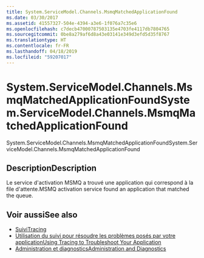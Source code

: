 ```yaml
---
title: System.ServiceModel.Channels.MsmqMatchedApplicationFound
ms.date: 03/30/2017
ms.assetid: 41557327-504e-4394-a3e6-1f076a7c35e6
ms.openlocfilehash: c7decb47000787503135e4703fe4117db7804765
ms.sourcegitcommit: 0be8a279af6d8a43e03141e349d3efd5d35f8767
ms.translationtype: HT
ms.contentlocale: fr-FR
ms.lasthandoff: 04/18/2019
ms.locfileid: "59207017"
---
```

# <a name="systemservicemodelchannelsmsmqmatchedapplicationfound"></a><span data-ttu-id="fbc97-102">System.ServiceModel.Channels.MsmqMatchedApplicationFound</span><span class="sxs-lookup"><span data-stu-id="fbc97-102">System.ServiceModel.Channels.MsmqMatchedApplicationFound</span></span>
<span data-ttu-id="fbc97-103">System.ServiceModel.Channels.MsmqMatchedApplicationFound</span><span class="sxs-lookup"><span data-stu-id="fbc97-103">System.ServiceModel.Channels.MsmqMatchedApplicationFound</span></span>  
  
## <a name="description"></a><span data-ttu-id="fbc97-104">Description</span><span class="sxs-lookup"><span data-stu-id="fbc97-104">Description</span></span>  
 <span data-ttu-id="fbc97-105">Le service d'activation MSMQ a trouvé une application qui correspond à la file d'attente.</span><span class="sxs-lookup"><span data-stu-id="fbc97-105">MSMQ activation service found an application that matched the queue.</span></span>  
  
## <a name="see-also"></a><span data-ttu-id="fbc97-106">Voir aussi</span><span class="sxs-lookup"><span data-stu-id="fbc97-106">See also</span></span>

- [<span data-ttu-id="fbc97-107">Suivi</span><span class="sxs-lookup"><span data-stu-id="fbc97-107">Tracing</span></span>](../../../../../docs/framework/wcf/diagnostics/tracing/index.md)
- [<span data-ttu-id="fbc97-108">Utilisation du suivi pour résoudre les problèmes posés par votre application</span><span class="sxs-lookup"><span data-stu-id="fbc97-108">Using Tracing to Troubleshoot Your Application</span></span>](../../../../../docs/framework/wcf/diagnostics/tracing/using-tracing-to-troubleshoot-your-application.md)
- [<span data-ttu-id="fbc97-109">Administration et diagnostics</span><span class="sxs-lookup"><span data-stu-id="fbc97-109">Administration and Diagnostics</span></span>](../../../../../docs/framework/wcf/diagnostics/index.md)
